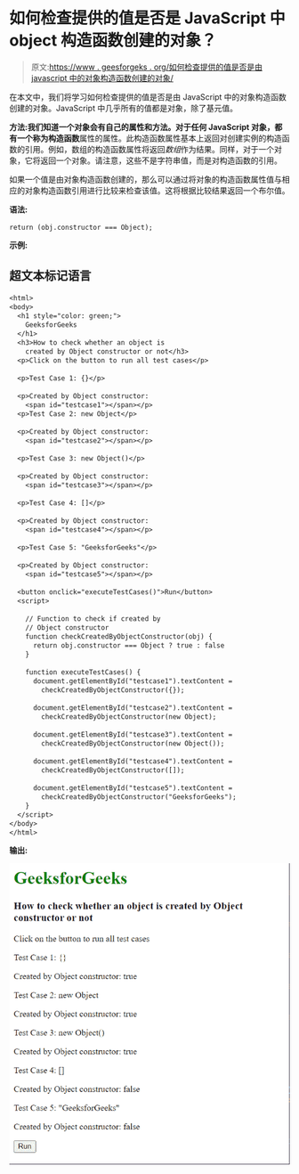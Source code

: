 # 如何检查提供的值是否是 JavaScript 中 object 构造函数创建的对象？

> 原文:[https://www . geesforgeks . org/如何检查提供的值是否是由 javascript 中的对象构造函数创建的对象/](https://www.geeksforgeeks.org/how-to-check-if-the-provided-value-is-an-object-created-by-the-object-constructor-in-javascript/)

在本文中，我们将学习如何检查提供的值是否是由 JavaScript 中的对象构造函数创建的对象。JavaScript 中几乎所有的值都是对象，除了基元值。

**方法:**我们知道一个对象会有自己的属性和方法。对于任何 JavaScript 对象，都有一个称为**构造函数**属性的属性。此构造函数属性基本上返回对创建实例的构造函数的引用。例如，数组的构造函数属性将返回*数组*作为结果。同样，对于一个对象，它将返回一个对象。请注意，这些不是字符串值，而是对构造函数的引用。

如果一个值是由对象构造函数创建的，那么可以通过将对象的构造函数属性值与相应的对象构造函数引用进行比较来检查该值。这将根据比较结果返回一个布尔值。

**语法:**

```
return (obj.constructor === Object);
```

**示例:**

## 超文本标记语言

```
<html>
<body>
  <h1 style="color: green;">
    GeeksforGeeks
  </h1>
  <h3>How to check whether an object is
    created by Object constructor or not</h3>
  <p>Click on the button to run all test cases</p>

  <p>Test Case 1: {}</p>

  <p>Created by Object constructor: 
    <span id="testcase1"></span></p>
  <p>Test Case 2: new Object</p>

  <p>Created by Object constructor: 
    <span id="testcase2"></span></p>

  <p>Test Case 3: new Object()</p>

  <p>Created by Object constructor: 
    <span id="testcase3"></span></p>

  <p>Test Case 4: []</p>

  <p>Created by Object constructor: 
    <span id="testcase4"></span></p>

  <p>Test Case 5: "GeeksforGeeks"</p>

  <p>Created by Object constructor: 
    <span id="testcase5"></span></p>

  <button onclick="executeTestCases()">Run</button>
  <script>

    // Function to check if created by
    // Object constructor
    function checkCreatedByObjectConstructor(obj) {
      return obj.constructor === Object ? true : false
    }

    function executeTestCases() {
      document.getElementById("testcase1").textContent =
        checkCreatedByObjectConstructor({});

      document.getElementById("testcase2").textContent =
        checkCreatedByObjectConstructor(new Object);

      document.getElementById("testcase3").textContent =
        checkCreatedByObjectConstructor(new Object());

      document.getElementById("testcase4").textContent =
        checkCreatedByObjectConstructor([]);

      document.getElementById("testcase5").textContent =
        checkCreatedByObjectConstructor("GeeksforGeeks");
    }
  </script>
</body>
</html>
```

**输出:**

![](img/0ed6afb2bce6a7813568e90a84c89317.png)
